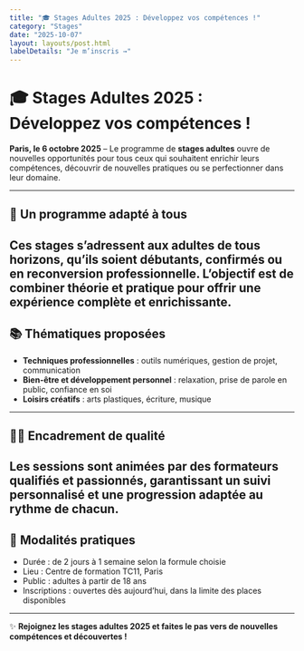 ```yaml
---
title: "🎓 Stages Adultes 2025 : Développez vos compétences !"
category: "Stages"
date: "2025-10-07"
layout: layouts/post.html
labelDetails: "Je m’inscris →"
---
```

# 🎓 Stages Adultes 2025 : Développez vos compétences !

**Paris, le 6 octobre 2025** – Le programme de **stages adultes** ouvre de nouvelles opportunités pour tous ceux qui souhaitent enrichir leurs compétences, découvrir de nouvelles pratiques ou se perfectionner dans leur domaine.

---
## 🌟 Un programme adapté à tous

Ces stages s’adressent aux adultes de tous horizons, qu’ils soient débutants, confirmés ou en reconversion professionnelle. L’objectif est de **combiner théorie et pratique** pour offrir une expérience complète et enrichissante.
---

## 📚 Thématiques proposées
- **Techniques professionnelles** : outils numériques, gestion de projet, communication  
- **Bien-être et développement personnel** : relaxation, prise de parole en public, confiance en soi  
- **Loisirs créatifs** : arts plastiques, écriture, musique  

---
## 👩‍🏫 Encadrement de qualité

Les sessions sont animées par des **formateurs qualifiés et passionnés**, garantissant un suivi personnalisé et une progression adaptée au rythme de chacun.
---

## 📅 Modalités pratiques
- Durée : de 2 jours à 1 semaine selon la formule choisie  
- Lieu : Centre de formation TC11, Paris  
- Public : adultes à partir de 18 ans  
- Inscriptions : ouvertes dès aujourd’hui, dans la limite des places disponibles  
---
✨ **Rejoignez les stages adultes 2025 et faites le pas vers de nouvelles compétences et découvertes !**
